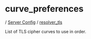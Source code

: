 # curve_preferences

/ [Server Config](../../README.md) / [resolver_tls](../README.md) 

List of TLS cipher curves to use in order.

